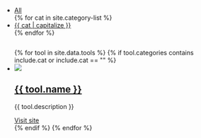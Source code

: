 <div class="subnav">
  <div class="container">
    <ul>
      <li><a href="/tools-for-remote-workers-digital-nomads">All</a></li>
      {% for cat in site.category-list %}
          <li><a href="/tools-for-remote-workers-digital-nomads/{{ cat }}">{{ cat | capitalize }}</a></li>
      {% endfor %}
    </ul>
  </div>
</div>

<div class="container">
  <div class="sixteen columns">
    <ul class="tools">
      {% for tool in site.data.tools %}
        {% if tool.categories contains include.cat or include.cat == "" %}
          <li>
            <div><img src="/images/{{ tool.image }}.png" /></div>
            <h2><a href="{{ tool.url }}">{{ tool.name }}</a></h2>
            <p>
              {{ tool.description }}
            </p>
            <a href="{{ tool.url }}">Visit site</a>
          </li>
        {% endif %}
      {% endfor %}
    </ul>
  </div>
</div>